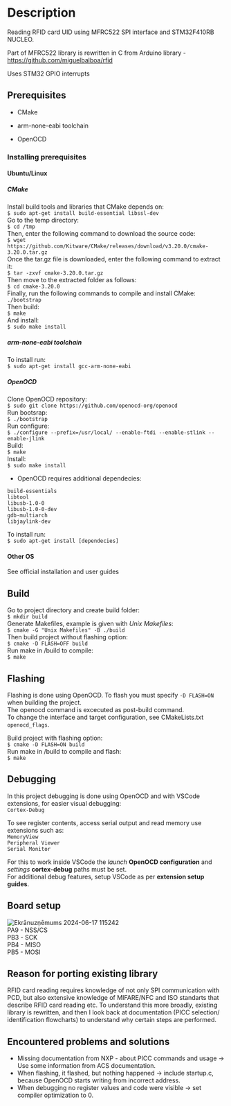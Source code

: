 
# Description

Reading RFID card UID using MFRC522 SPI interface and STM32F410RB NUCLEO.

Part of MFRC522 library is rewritten in C from Arduino library - https://github.com/miguelbalboa/rfid

Uses STM32 GPIO interrupts

  

## Prerequisites

- CMake

-  arm-none-eabi toolchain

-  OpenOCD

  

### Installing prerequisites

#### Ubuntu/Linux

##### CMake

Install build tools and libraries that CMake depends on:  
`$ sudo apt-get install build-essential libssl-dev`  
Go to the temp directory:  
`$ cd /tmp`  
Then, enter the following command to download the source code:  
`$ wget https://github.com/Kitware/CMake/releases/download/v3.20.0/cmake-3.20.0.tar.gz`  
Once the tar.gz file is downloaded, enter the following command to extract it:  
`$ tar -zxvf cmake-3.20.0.tar.gz`  
Then move to the extracted folder as follows:  
`$ cd cmake-3.20.0`  
Finally, run the following commands to compile and install CMake:  
`./bootstrap`  
Then  build:  
`$ make`  
And install:  
`$ sudo make install`  
##### arm-none-eabi toolchain  
To install run:  
`$ sudo apt-get install gcc-arm-none-eabi`  

##### OpenOCD
Clone OpenOCD repository:  
`$ sudo git clone https://github.com/openocd-org/openocd`  
Run bootsrap:  
`$ ./bootstrap`  
Run configure:  
`$ ./configure --prefix=/usr/local/ --enable-ftdi --enable-stlink --enable-jlink`  
Build:  
`$ make`  
Install:  
`$ sudo make install`  

- OpenOCD requires additional dependecies:  

`build-essentials`  
`libtool`  
`libusb-1.0-0`  
`libusb-1.0-0-dev`  
`gdb-multiarch`  
`libjaylink-dev`  

To install run:  
`$ sudo apt-get install [dependecies]`  

#### Other OS  

See official installation and user guides  

  

## Build  
Go to project directory and create build folder:  
`$ mkdir build`  
Generate Makefiles, example is given with *Unix Makefiles*:  
`$ cmake -G "Unix Makefiles" -B ./build`  
Then build project without flashing option:  
`$ cmake -D FLASH=OFF build`  
Run make in /build to compile:  
`$ make`  
  

## Flashing
Flashing is done using OpenOCD. To flash you must specify `-D FLASH=ON` when building the project.  
The openocd command is excecuted as post-build command.  
To change the interface and target configuration, see CMakeLists.txt `openocd_flags`.  
  
 Build project with flashing option:  
`$ cmake -D FLASH=ON build`  
Run make in /build to compile and flash:  
`$ make`  

## Debugging
In this project debugging is done using OpenOCD and with VSCode extensions, for easier visual debugging:  
`Cortex-Debug`  

To see register contents, access serial output and read memory use extensions such as:   
`MemoryView`  
`Peripheral Viewer`  
`Serial Monitor`  

For this to work inside VSCode the *launch* **OpenOCD configuration** and *settings* **cortex-debug** paths must be set.  
For additional debug features, setup VSCode as per **extension setup guides**.  

## Board setup  
![Ekrānuzņēmums 2024-06-17 115242](https://github.com/AEF1551s/RC522/assets/65708516/7d33c789-8afe-4090-a61a-c759283c7e76)  
PA9 - NSS/CS  
PB3 - SCK  
PB4 - MISO  
PB5 - MOSI  

## Reason for porting existing library
RFID card reading requires knowledge of not only SPI communication with PCD, but also extensive knowledge of MIFARE/NFC and ISO standarts that describe RFID card reading etc. 
To understand this more broadly, existing library is rewritten, and then I look back at documentation (PICC selection/ identification flowcharts) to understand why certain steps are performed.  

## Encountered problems and solutions

-  Missing documentation from NXP - about PICC commands and usage -> Use some information from ACS documentation.  
- When flashing, it flashed, but nothing happened -> include startup.c, because OpenOCD starts writing from incorrect address.  
- When debugging no register values and code were visible -> set compiler optimization to 0.  
